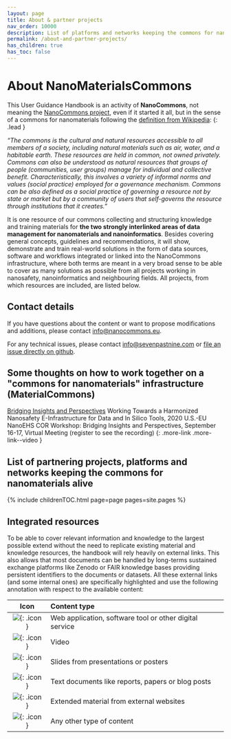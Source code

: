 ```yaml
---
layout: page
title: About & partner projects
nav_order: 10000
description: List of platforms and networks keeping the commons for nanomaterials alive
permalink: /about-and-partner-projects/
has_children: true
has_toc: false
---
```

# About NanoMaterialsCommons
This User Guidance Handbook is an activity of **NanoCommons**, not meaning the [NanoCommons project](https://nanocommons.eu), even if it started it all, but in the sense of a commons for nanomaterials following the [definition from Wikipedia](https://en.wikipedia.org/wiki/Commons):
{: .lead }

_“The commons is the cultural and natural resources accessible to all members of a society, including natural materials such as air, water, and a habitable earth. These resources are held in common, not owned privately. Commons can also be understood as natural resources that groups of people (communities, user groups) manage for individual and collective benefit. Characteristically, this involves a variety of informal norms and values (social practice) employed for a governance mechanism. Commons can be also defined as a social practice of governing a resource not by state or market but by a community of users that self-governs the resource through institutions that it creates.”_

It is one resource of our commons collecting and structuring knowledge and training materials for **the two strongly interlinked areas of data management for nanomaterials and nanoinformatics**. Besides covering general concepts, guidelines and recommendations, it will show, demonstrate and train real-world solutions in the form of data sources, software and workflows integrated or linked into the NanoCommons infrastructure, where both terms are meant in a very broad sense to be able to cover as many solutions as possible from all projects working in nanosafety, nanoinformatics and neighbouring fields. All projects, from which resources are included, are listed below.

## Contact details

If you have questions about the content or want to propose modifications and additions, please contact [info@nanocommons.eu](mailto:info@sevenpastnine.com?subject=[NanoMaterialsCommons]%20Contents%20question).

For any technical issues, please contact [info@sevenpastnine.com](mailto:info@sevenpastnine.com?subject=[NanoMaterialsCommons]%20Technical%20issue) or [file an issue directly on github](https://github.com/NanoCommons/user-handbook/issues).

## Some thoughts on how to work together on a "commons for nanomaterials" infrastructure (MaterialCommons)

[Bridging Insights and Perspectives](https://tvworldwide.com/events/nanotech/200824/default.cfm?id=17730&type=flv&test=0&live=0)
Working Towards a Harmonized Nanosafety E-Infrastructure for Data and In Silico Tools, 2020 U.S.-EU NanoEHS COR Workshop: Bridging Insights and Perspectives, September 16-17, Virtual Meeting
(register to see the recording)
{: .more-link .more-link--video }

## List of partnering projects, platforms and networks keeping the commons for nanomaterials alive
{% include childrenTOC.html page=page pages=site.pages %}


## Integrated resources
To be able to cover relevant information and knowledge to the largest possible extend without the need to replicate existing material and knowledge resources, the handbook will rely heavily on external links. This also allows that most documents can be handled by long-terms sustained exchange platforms like Zenodo or FAIR knowledge bases providing persistent identifiers to the documents or datasets. All these external links (and some internal ones) are specifically highlighted and use the following annotation with respect to the available content:

| Icon | Content type |
|:-------:|:--------|
| ![]({{site.baseurl}}/images/icons/app.png){: .icon } | Web application, software tool or other digital service |
| ![]({{site.baseurl}}/images/icons/video.png){: .icon } | Video |
| ![]({{site.baseurl}}/images/icons/slides.png){: .icon } | Slides from presentations or posters |
| <img src="{{ site.baseurl }}/images/icons/file-text.svg">{: .icon } | Text documents like reports, papers or blog posts |
| ![]({{site.baseurl}}/images/icons/webpages.png){: .icon } | Extended material from external websites |
| <img src="{{ site.baseurl }}/images/icons/file.svg">{: .icon } | Any other type of content |
